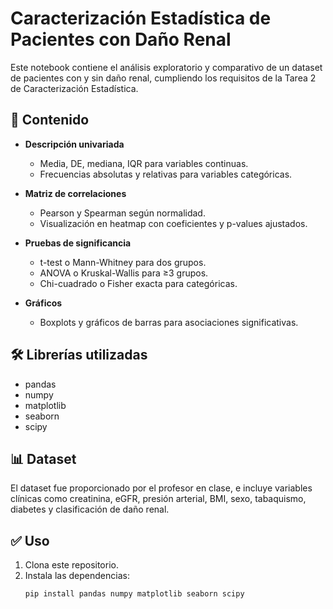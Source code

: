 # Caracterización Estadística de Pacientes con Daño Renal

Este notebook contiene el análisis exploratorio y comparativo de un dataset de pacientes con y sin daño renal, cumpliendo los requisitos de la Tarea 2 de Caracterización Estadística.

## 📂 Contenido

- **Descripción univariada**
  - Media, DE, mediana, IQR para variables continuas.
  - Frecuencias absolutas y relativas para variables categóricas.

- **Matriz de correlaciones**
  - Pearson y Spearman según normalidad.
  - Visualización en heatmap con coeficientes y p-values ajustados.

- **Pruebas de significancia**
  - t-test o Mann-Whitney para dos grupos.
  - ANOVA o Kruskal-Wallis para ≥3 grupos.
  - Chi-cuadrado o Fisher exacta para categóricas.

- **Gráficos**
  - Boxplots y gráficos de barras para asociaciones significativas.

## 🛠️ Librerías utilizadas

- pandas
- numpy
- matplotlib
- seaborn
- scipy

## 📊 Dataset

El dataset fue proporcionado por el profesor en clase, e incluye variables clínicas como creatinina, eGFR, presión arterial, BMI, sexo, tabaquismo, diabetes y clasificación de daño renal.

## ✅ Uso

1. Clona este repositorio.
2. Instala las dependencias:
   ```bash
   pip install pandas numpy matplotlib seaborn scipy
